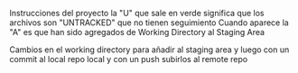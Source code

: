 Instrucciones del proyecto
la "U" que sale en verde significa que los archivos son "UNTRACKED" que no tienen seguimiento
Cuando aparece la "A" es que han sido agregados de Working Directory al Staging Area

Cambios en el working directory para añadir al staging area y luego con un commit al local repo local y con un push subirlos al remote repo